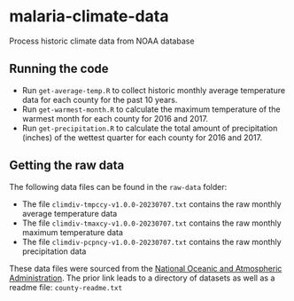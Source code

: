# malaria-climate-data
Process historic climate data from NOAA database

## Running the code
* Run `get-average-temp.R` to collect historic monthly average temperature data for each county for the past 10 years.
* Run `get-warmest-month.R` to calculate the maximum temperature of the warmest month for each county for 2016 and 2017.
* Run `get-precipitation.R` to calculate the total amount of precipitation (inches) of the wettest quarter for each county for 2016 and 2017.

## Getting the raw data
The following data files can be found in the `raw-data` folder:
* The file `climdiv-tmpccy-v1.0.0-20230707.txt` contains the raw monthly average temperature data
* The file `climdiv-tmaxcy-v1.0.0-20230707.txt` contains the raw monthly maximum temperature data
* The file `climdiv-pcpncy-v1.0.0-20230707.txt` contains the raw monthly precipitation data

These data files were sourced from the [National Oceanic and Atmospheric Administration](https://www.ncei.noaa.gov/pub/data/cirs/climdiv/). The prior link leads to a directory of datasets as well as a readme file: `county-readme.txt`

